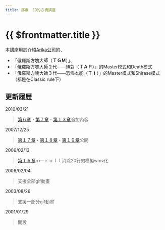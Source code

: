 ```yaml
---
title: 序章　JO的方塊講座
---
```


# {{ $frontmatter.title }}

本講座用於介紹[Arika公司](http://www.arika.co.jp/)的、  

- 「俄羅斯方塊大師（**ＴＧＭ**）」、  
- 「俄羅斯方塊大師２代——絕對（**ＴＡＰ**）」的Master模式和Death模式  
- 「俄羅斯方塊大師３代——恐怖本能（**Ｔｉ**）」的Master模式和Shirase模式（都是在Classic rule下）  


## 更新履歴

2010/03/21  
> [第６章](./6.htm)・[第７章](./7.htm)・[第１３章](./13.htm)追加內容  
  
2007/12/25  
> [第１７章](./17.htm)・[第１８章](./18.htm)・[第１９章](./19.htm)公開  
  
2006/02/13  
> [第１６章](./16.htm)ｍ—ｒｏｌｌ消除20行的模擬wmv化
  
2006/02/04  
> 支援全部gif動畫  
  
2003/08/26  
> 支援一部分gif動畫   
  
2001/01/29  
> 開設
